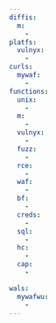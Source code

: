 ```yaml
---
diffis:
  m:
    -
platfs:
  vulnyx:
    -
curls:
  mywaf:
    -
functions:
  unix:
    -
  m:
    -
  vulnyx:
    -
  fuzz:
    -
  rce:
    -
  waf:
    -
  bf:
    -
  creds:
    -
  sql:
    -
  hc:
    -
  cap:
    -

wals:
  mywafwu:
    -
---
```

